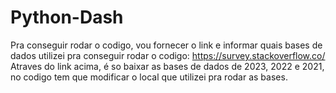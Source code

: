 # Python-Dash

Pra conseguir rodar o codigo, vou fornecer o link e informar quais bases de dados utilizei pra conseguir rodar o codigo:
https://survey.stackoverflow.co/
Atraves do link acima, é so baixar as bases de dados de 2023, 2022 e 2021, no codigo tem que modificar o local que utilizei pra rodar as bases.
